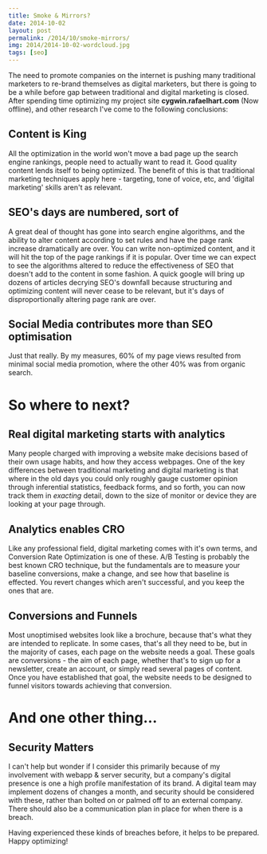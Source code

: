 ```yaml
---
title: Smoke & Mirrors?
date: 2014-10-02
layout: post
permalink: /2014/10/smoke-mirrors/
img: 2014/2014-10-02-wordcloud.jpg
tags: [seo]
---
```


The need to promote companies on the internet is pushing many traditional marketers to re-brand themselves as digital marketers, but there is going to be a while before gap between traditional and digital marketing is closed. After spending time optimizing my project site **cygwin.rafaelhart.com** (Now offline), and other research I've come to the following conclusions:

## Content is King
All the optimization in the world won't move a bad page up the search engine rankings, people need to actually want to read it. Good quality content lends itself to being optimized. The benefit of this is that traditional marketing techniques apply here - targeting, tone of voice, etc, and 'digital marketing' skills aren't as relevant.

## SEO's days are numbered, sort of
A great deal of thought has gone into search engine algorithms, and the ability to alter content according to set rules and have the page rank increase dramatically are over. You can write non-optimized content, and it will hit the top of the page rankings if it is popular. Over time we can expect to see the algorithms altered to reduce the effectiveness of SEO that doesn't add to the content in some fashion. A quick google will bring up dozens of articles decrying SEO's downfall because structuring and optimizing content will never cease to be relevant, but it's days of disproportionally altering page rank are over.

## Social Media contributes more than SEO optimisation
Just that really. By my measures, 60% of my page views resulted from minimal social media promotion, where the other 40% was from organic search.


# So where to next?
## Real digital marketing starts with analytics
Many people charged with improving a website make decisions based of their own usage habits, and how they access webpages. One of the key differences between traditional marketing and digital marketing is that where in the old days you could only roughly gauge customer opinion through inferential statistics, feedback forms, and so forth, you can now track them in *exacting* detail, down to the size of monitor or device they are looking at your page through.

## Analytics enables CRO
Like any professional field, digital marketing comes with it's own terms, and Conversion Rate Optimization is one of these. A/B Testing is probably the best known CRO technique, but the fundamentals are to measure your baseline conversions, make a change, and see how that baseline is effected. You revert changes which aren't successful, and you keep the ones that are.

## Conversions and Funnels
Most unoptimised websites look like a brochure, because that's what they are intended to replicate. In some cases, that's all they need to be, but in the majority of cases, each page on the website needs a goal. These goals are conversions - the aim of each page, whether that's to sign up for a newsletter, create an account, or simply read several pages of content. Once you have established that goal, the website needs to be designed to funnel visitors towards achieving that conversion.

# And one other thing...
## Security Matters
I can't help but wonder if I consider this primarily because of my involvement with webapp & server security, but a company's digital presence is one a high profile manifestation of its brand. A digital team may implement dozens of changes a month, and security should be considered with these, rather than bolted on or palmed off to an external company. There should also be a communication plan in place for when there is a breach.

Having experienced these kinds of breaches before, it helps to be prepared. Happy optimizing!
